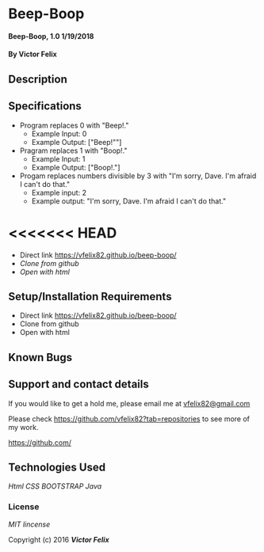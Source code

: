 # Beep-Boop

#### Beep-Boop, 1.0 1/19/2018

#### By **Victor Felix**

## Description

## Specifications

* Program replaces 0 with "Beep!."
  * Example Input: 0
  * Example Output: ["Beep!""]
* Pragram replaces 1 with "Boop!."
  * Example Input: 1
  * Example Output: ["Boop!."]
* Progam replaces numbers divisible by 3 with "I'm sorry, Dave. I'm afraid I can't do that."
  * Example input: 2
  * Example output: "I'm sorry, Dave. I'm afraid I can't do that."

<<<<<<< HEAD
=======
* Direct link https://vfelix82.github.io/beep-boop/
* _Clone from github_
* _Open with html_

## Setup/Installation Requirements

* Direct link https://vfelix82.github.io/beep-boop/
* Clone from github
* Open with html
## Known Bugs

## Support and contact details

If you would like to get a hold me, please email me at vfelix82@gmail.com

Please check https://github.com/vfelix82?tab=repositories to see more of my work.

https://github.com/

## Technologies Used

_Html_
_CSS_
_BOOTSTRAP_
_Java_

### License

_MIT lincense_

Copyright (c) 2016 **_Victor Felix_**
